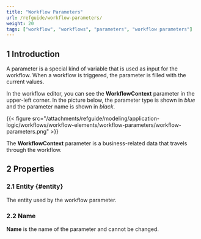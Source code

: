 ```yaml
---
title: "Workflow Parameters"
url: /refguide/workflow-parameters/
weight: 20
tags: ["workflow", "workflows", "parameters", "workflow parameters"]
---
```


## 1 Introduction

A parameter is a special kind of variable that is used as input for the workflow. When a workflow is triggered, the parameter is filled with the current values.

In the workflow editor, you can see the **WorkflowContext** parameter in the upper-left corner. In the picture below, the parameter type is shown in *blue* and the parameter name is shown in *black*.

{{< figure src="/attachments/refguide/modeling/application-logic/workflows/workflow-elements/workflow-parameters/workflow-parameters.png" >}}

The **WorkflowContext** parameter is a business-related data that travels through the workflow. 

## 2 Properties

### 2.1 Entity {#entity}

The entity used by the workflow parameter. 

### 2.2 Name

**Name** is the name of the parameter and cannot be changed. 
